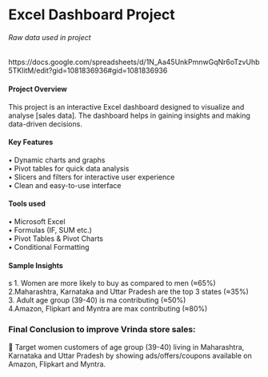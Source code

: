 <h1>Excel Dashboard Project</h1>
<h6> Raw data used in project</h6>
<body>https://docs.google.com/spreadsheets/d/1N_Aa45UnkPmnwGqNr6oTzvUhb5TKlitM/edit?gid=1081836936#gid=1081836936</body>
<h4>Project Overview</h4>
<body>This project is an interactive Excel dashboard designed to visualize and analyse [sales data]. The dashboard helps in gaining insights and making data-driven decisions.</body>
<h4>Key Features</h4>
<body>•	Dynamic charts and graphs
  <br>
•	Pivot tables for quick data analysis
  <br>
•	Slicers and filters for interactive user experience
  <br>
•	Clean and easy-to-use interface
  <br>
</body>
<h4>Tools used</h4>
•	Microsoft Excel
<br>
•	Formulas (IF, SUM etc.)
<br>
•	Pivot Tables & Pivot Charts
<br>
•	Conditional Formatting
<br>
<h4>Sample Insights</h4>
<body>s
1.	Women are more likely to buy as compared to men (≈65%)
  <br>
2.Maharashtra, Karnataka and Uttar Pradesh are the top 3 states (≈35%)
    <br>
3.	Adult age group (39-40) is ma contributing (≈50%)
    <br>
4.Amazon, Flipkart and Myntra are max contributing (≈80%)
  <br>
<h3>Final Conclusion to improve Vrinda store sales:</h3>
   
	Target women customers of age group (39-40) living in Maharashtra, Karnataka and Uttar Pradesh by showing ads/offers/coupons available on Amazon, Flipkart and Myntra.
</body>
